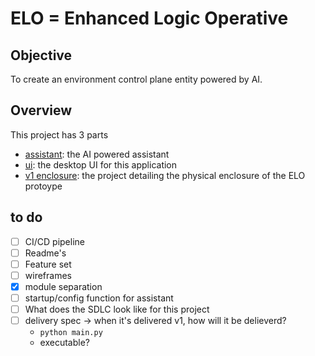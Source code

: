 # ELO = Enhanced Logic Operative

## Objective

To create an environment control plane entity powered by AI.

## Overview

This project has 3 parts

- [assistant](https://github.com/roderick-bishop11/ELO/tree/main/assistant): the AI powered assistant
- [ui](https://github.com/roderick-bishop11/ELO/tree/main/ui): the desktop UI for this application
- [v1 enclosure](https://github.com/roderick-bishop11/ELO/tree/main/enclosure): the project detailing the physical enclosure of the ELO protoype

## to do

- [ ] CI/CD pipeline
- [ ] Readme's
- [ ] Feature set
- [ ] wireframes
- [x] module separation
- [ ] startup/config function for assistant
- [ ] What does the SDLC look like for this project
- [ ] delivery spec -> when it's delivered v1, how will it be delieverd?
  - `python main.py`
  - executable?
